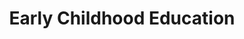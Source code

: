 ---
layout: content
data: education
title: Early Childhood Education
isHome: true
link: https://figure.nz/search/?query=pacific%20education%20early%20childhood&ref=pfnz
---